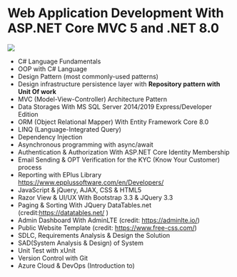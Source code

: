 
# Web Application Development With ASP.NET Core  MVC 5 and .NET 8.0
<IMG  src="https://miro.medium.com/max/700/1*rGOjngS9k-HIPYB8xAGZhQ.jpeg"/>

- C# Language Fundamentals 
- OOP with C# Language
- Design Pattern (most commonly-used patterns)
- Design infrastructure persistence layer with **Repository pattern with Unit Of work**
- MVC (Model-View-Controller) Architecture Pattern
- Data Storages With MS SQL Server 2014/2019 Express/Developer Edition
- ORM (Object Relational Mapper) With Entity Framework Core 8.0
- LINQ (Language-Integrated Query)
- Dependency Injection
- Asynchronous programming with async/await
- Authentication & Authorization With ASP.NET Core Identity Membership
- Email Sending & OPT Verification for the KYC (Know Your Customer) process 
- Reporting with EPlus Library
https://www.epplussoftware.com/en/Developers/
- JavaScript & jQuery, AJAX, CSS & HTML5
- Razor View & UI/UX With Bootstrap 3.3 & JQuery 3.3
- Paging & Sorting With JQuery DataTables.net (credit:https://datatables.net/ )
- Admin Dashboard With AdminLTE (credit: https://adminlte.io/)
- Public Website Template (credit: https://www.free-css.com/)
- SDLC, Requirements Analysis & Design the Solution
- SAD(System Analysis & Design) of System
- Unit Test with xUnit
- Version Control with Git
- Azure Cloud & DevOps (Introduction to)
